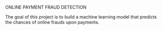 ONLINE PAYMENT FRAUD DETECTION

The goal of this project is to build a machine learning model that predicts the chances of online frauds upon payments.

